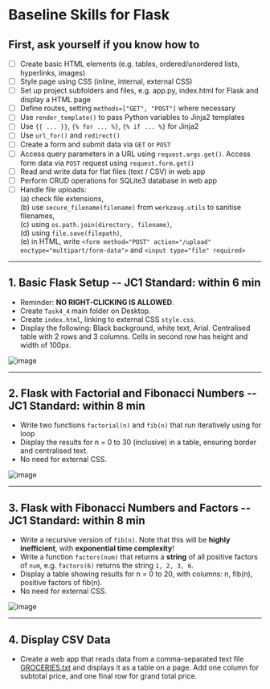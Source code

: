 # Baseline Skills for Flask

## First, ask yourself if you know how to
- [ ] Create basic HTML elements (e.g. tables, ordered/unordered lists, hyperlinks, images)
- [ ] Style page using CSS (inline, internal, external CSS)
- [ ] Set up project subfolders and files, e.g. app.py, index.html for Flask and display a HTML page
- [ ] Define routes, setting `methods=["GET", "POST"]` where necessary
- [ ] Use `render_template()` to pass Python variables to Jinja2 templates
- [ ] Use `{{ ... }}`, `{% for ... %}`, `{% if ... %}` for Jinja2
- [ ] Use `url_for()` and `redirect()`
- [ ] Create a form and submit data via `GET` or `POST`
- [ ] Access query parameters in a URL using `request.args.get()`. Access form data via `POST` request using `request.form.get()`
- [ ] Read and write data for flat files (text / CSV) in web app
- [ ] Perform CRUD operations for SQLite3 database in web app
- [ ] Handle file uploads:<br>
      (a) check file extensions,<br>
      (b) use `secure_filename(filename)` from `werkzeug.utils` to sanitise filenames,<br>
      (c) using `os.path.join(directory, filename)`,<br>
      (d) using `file.save(filepath)`,<br>
      (e) in HTML, write `<form method="POST" action="/upload" enctype="multipart/form-data">` and `<input type="file" required>`

---

## 1. Basic Flask Setup  -- JC1 Standard: within 6 min
- Reminder: **NO RIGHT-CLICKING IS ALLOWED**.
- Create `Task4_4` main folder on Desktop.
- Create `index.html`, linking to external CSS `style.css`.
- Display the following:
  Black background, white text, Arial.
  Centralised table with 2 rows and 3 columns.
  Cells in second row has height and width of 100px.

![image](https://github.com/user-attachments/assets/112e4c62-4a59-4b03-9c3d-8fdf0de4969c)

---

## 2. Flask with Factorial and Fibonacci Numbers -- JC1 Standard: within 8 min
- Write two functions `factorial(n)` and `fib(n)` that run iteratively using for loop
- Display the results for n = 0 to 30 (inclusive) in a table, ensuring border and centralised text.
- No need for external CSS.
  
![image](https://github.com/user-attachments/assets/92e1021a-e0e4-4498-8dc5-855c3f238fc1)

---

## 3. Flask with Fibonacci Numbers and Factors -- JC1 Standard: within 8 min
- Write a recursive version of `fib(n)`. Note that this will be **highly inefficient**, with **exponential time complexity**!
- Write a function `factors(num)` that returns a **string** of all positive factors of `num`, e.g. `factors(6)` returns the string `1, 2, 3, 6`.
- Display a table showing results for n = 0 to 20, with columns: n, fib(n), positive factors of fib(n).
- No need for external CSS.

![image](https://github.com/user-attachments/assets/ad07e4f4-4335-4d83-a582-61a94888fac2)

---

## 4. Display CSV Data
- Create a web app that reads data from a comma-separated text file [GROCERIES.txt](Task4/GROCERIES.txt) and displays it as a table on a page. Add one column for subtotal price, and one final row for grand total price.

